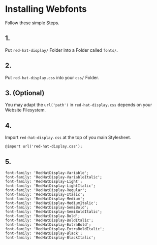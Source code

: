 # Installing Webfonts
Follow these simple Steps.

## 1.
Put `red-hat-display/` Folder into a Folder called `fonts/`.

## 2.
Put `red-hat-display.css` into your `css/` Folder.

## 3. (Optional)
You may adapt the `url('path')` in `red-hat-display.css` depends on your Website Filesystem.

## 4.
Import `red-hat-display.css` at the top of you main Stylesheet.

```
@import url('red-hat-display.css');
```

## 5.


```
font-family: 'RedHatDisplay-Variable';
font-family: 'RedHatDisplay-VariableItalic';
font-family: 'RedHatDisplay-Light';
font-family: 'RedHatDisplay-LightItalic';
font-family: 'RedHatDisplay-Regular';
font-family: 'RedHatDisplay-Italic';
font-family: 'RedHatDisplay-Medium';
font-family: 'RedHatDisplay-MediumItalic';
font-family: 'RedHatDisplay-SemiBold';
font-family: 'RedHatDisplay-SemiBoldItalic';
font-family: 'RedHatDisplay-Bold';
font-family: 'RedHatDisplay-BoldItalic';
font-family: 'RedHatDisplay-ExtraBold';
font-family: 'RedHatDisplay-ExtraBoldItalic';
font-family: 'RedHatDisplay-Black';
font-family: 'RedHatDisplay-BlackItalic';
```

